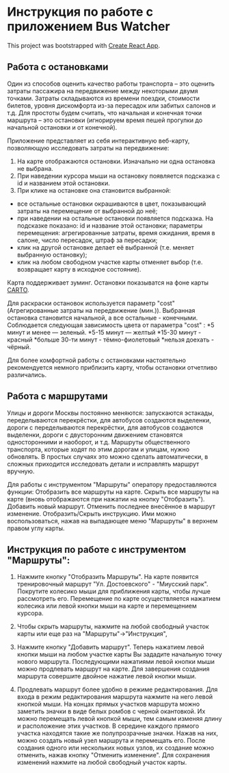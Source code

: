# Инструкция по работе с приложением Bus Watcher

This project was bootstrapped with [Create React App](https://github.com/facebook/create-react-app).

## Работа с остановками

Один из способов оценить качество работы транспорта – это оценить затраты пассажира на передвижение между некоторыми двумя точками. 
Затраты складываются из времени поездки, стоимости билетов, уровня дискомфорта из-за пересадок или забитых салонов и т.д.
Для простоты будем считать, что начальная и конечная точки маршрута – это остановки (игнорируем время пешей прогулки до начальной остановки и от конечной).

Приложение представляет из себя интерактивную веб-карту, позволяющую исследовать затраты на передвижение:

1. На карте отображаются остановки. Изначально ни одна остановка не выбрана.
2. При наведении курсора мыши на остановку появляется подсказка с id и 
названием этой остановки.
3. При клике на остановке она становится выбранной:
* все остальные остановки окрашиваются в цвет, показывающий затраты на перемещение от выбранной до неё;
* при наведении на остальные остановки появляется подсказка. На 
подсказке показано: id и название этой остановки; параметры перемещения: агрегированные затраты, время ожидания, время в салоне, 
число пересадок, штраф за пересадки;
* клик на другой остановке делает её выбранной (т.е. меняет выбранную остановку);
* клик на любом свободном участке карты отменяет выбор (т.е. возвращает карту в исходное состояние).

Карта поддерживает зуминг. Остановки показыватся на фоне карты <a href="https://carto.com/">CARTO</a>.

Для раскраски остановок используется параметр "cost" (Агрегированные затраты на передвижение (мин.)).
Выбранная остановка становится начальной, а  все остальные - конечными.
Соблюдается следующая зависимость цвета от параметра "cost" : 
*5 минут и менее — зеленый.
*5-15 минут — желтый
*15-30 минут - красный
*больше 30-ти минут - тёмно-фиолетовый
*нельзя доехать - чёрный.

Для более комфортной работы с остановками настоятельно рекомендуется немного приблизить карту, чтобы остановки отчетливо различались.

## Работа с маршрутами

Улицы и дороги Москвы постоянно меняются: запускаются эстакады,
переделываются перекрёстки, для автобусов создаются выделенки, дороги с
переделываются перекрёстки, для автобусов создаются выделенки, дороги с
двусторонним движением становятся односторонними и наоборот, и т.д. Маршруты общественного транспорта, которые ходят по этим дорогам и улицам, нужно обновлять. В простых случаях это можно сделать автоматически, в сложных
приходится исследовать детали и исправлять маршрут вручную.

Для работы с инструментом "Маршруты" оператору предоставляются функции:
Отобразить все маршруты на карте.
Скрыть все маршруты на карте (вновь отображаются при нажатии на кнопку "Отобразить").
Добавить новый маршрут.
Отменить последнее внесённое в маршрут изменение.
Отобразить/Скрыть инструкцию.
Ими можно воспользоваться, нажав на выпадающее меню "Маршруты" в верхнем правом углу карты.

## Инструкция по работе с инструментом "Маршруты":
1. Нажмите кнопку "Отобразить Маршруты".
На карте появится тренировочный маршрут "Ул. Достоевского" - "Миусский парк".
Покрутите колесико мыши для приближения карты, чтобы лучше рассмотреть его.
Перемещение по карте осуществляется нажатием колесика или левой кнопки мыши на карте и перемещением курсора.

2. Чтобы скрыть маршруты, нажмите на любой свободный участок карты или еще раз на "Маршруты"->"Инструкция",

3. Нажмите кнопку "Добавить маршрут".
Теперь нажатием левой кнопки мыши на любом участке карты Вы зададите начальную точку нового маршрута.
Последующими нажатиями левой кнопки мыши можно продлевать маршрут на карте.
Для завершения создания маршрута совершите двойное нажатие левой кнопки мыши.

4. Продлевать маршрут более удобно в режиме редактирования.
Для входа в режим редактирования маршрута нажмите на него левой кнопкой мыши.
На концах прямых участков маршрута можно заметить значки в виде белых ромбов с черной окантовкой.
Их можно перемещать левой кнопкой мыши, тем самым изменяя длину и расположение этих участков.
В середине каждого прямого участка находятся такие же полупрозрачные значки.
Нажав на них, можно создать новый узел маршрута и перемещать его.
После создания одного или нескольких новых узлов, их создание можно отменить, нажав кнопку "Отменить изменение".
Для сохранения изменений нажмите на любой свободный участок карты.
